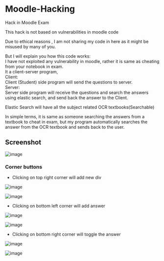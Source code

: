 # Moodle-Hacking
Hack in Moodle Exam

This hack is not based on vulnerabilities in moodle code

Due to ethical reasons , I am not sharing my code in here as it might be misused by many of you.

But I will explain you how this code works:\
I have not exploited any vulnerability in moodle, rather it is same as cheating from your notebook in exam.\
It a client-server program,\
Client:\
Client (Student) side program will send the questions to server.\
Server:\
Server side program will receive the questions and search the answers using elastic search, and send back the answer to the Client.

Elastic Search will have all the subject related OCR textbooks(Searchable)

In simple terms, it is same as someone searching the answers from a textbook to cheat in exam, but my program automatically searches the answer from the OCR textbook and sends back to the user.


## Screenshot

![image](https://github.com/fawazahmed0/moodle-hacking/blob/master/images/-2018-jun-15-003.jpg)


### Corner buttons

- Clicking on top right corner will add new div

![image](https://github.com/fawazahmed0/moodle-hacking/blob/master/images/1.jpg)

![image](https://github.com/fawazahmed0/moodle-hacking/blob/master/images/2.jpg)

- Clicking on bottom left corner will add answer

![image](https://github.com/fawazahmed0/moodle-hacking/blob/master/images/3.jpg)

![image](https://github.com/fawazahmed0/moodle-hacking/blob/master/images/4.jpg)

- Clicking on bottom right corner will toggle the answer

![image](https://github.com/fawazahmed0/moodle-hacking/blob/master/images/5.jpg)

![image](https://github.com/fawazahmed0/moodle-hacking/blob/master/images/6.jpg)
